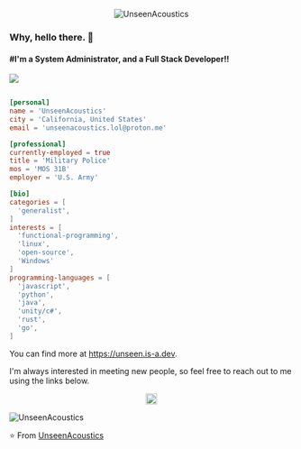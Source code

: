 <p align="center">
  <img src="https://komarev.com/ghpvc/?username=UnseenAcoustics" alt="UnseenAcoustics" />
</p>

<h3>Why, hello there. 👋</h3>
<h4>#I'm a System Administrator, and a Full Stack Developer!!</h4>

[![](https://discord.c99.nl/widget/theme-4/968613119763030026.png)]()

```toml

[personal]
name = 'UnseenAcoustics'
city = 'California, United States'
email = 'unseenacoustics.lol@proton.me'

[professional]
currently-employed = true
title = 'Military Police'
mos = 'MOS 31B'
employer = 'U.S. Army'

[bio]
categories = [
  'generalist',
]
interests = [
  'functional-programming',
  'linux',
  'open-source',
  'Windows'
]
programming-languages = [
  'javascript',
  'python',
  'java',
  'unity/c#',
  'rust',
  'go',
]

```

You can find more at https://unseen.is-a.dev.

I'm always interested in meeting new people, so feel free to reach out to me using the links below.

<p align="center">
  <a href="mailto:unseenacoustics.lol@proton.me"><img src="https://image.flaticon.com/icons/svg/725/725643.svg" height="20" width="20" /></a>
</p>

<p align="left">
  <img src="https://github-readme-stats.vercel.app/api?username=UnseenAcoustics&show_icons=true" alt="UnseenAcoustics" /> 

</p>
<p align="left"> </p>



⭐️ From [UnseenAcoustics](https://github.com/UnseenAcoustics)